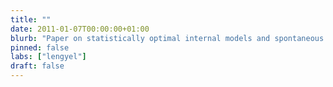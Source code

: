 ```yaml
---
title: ""
date: 2011-01-07T00:00:00+01:00
blurb: "Paper on statistically optimal internal models and spontaneous activity is published in Science"
pinned: false
labs: ["lengyel"]
draft: false
---
```

